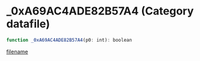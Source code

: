 # _0xA69AC4ADE82B57A4 (Category datafile)

```js
function _0xA69AC4ADE82B57A4(p0: int): boolean
```

[filename](_0xA69AC4ADE82B57A4_m.md ':include')